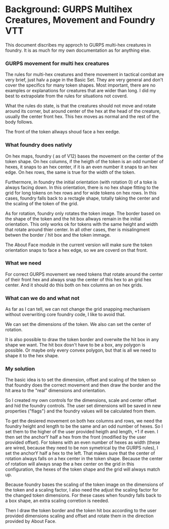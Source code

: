 # Background: GURPS Multihex Creatures, Movement and Foundry VTT

This document discribes my approch to GURPS multi-hex creatures in foundry. It is as much for my own documentation as for anything else.

### GURPS movement for multi hex creatures

The rules for multi-hex creatures and there movement in tactical combat are very brief, just halv a page in the Basic Set. They are very general and don't cover the specifics for many token shapes. Most important, there are no examples or explanations for creatures that are wider than long. I did my best to extrapolate from the rules for situations not coverd.

What the rules do state, is that the creatures should not move and rotate around its corner, but around center of the hex at the head of the creature, usually the center front hex. This hex moves as normal and the rest of the body follows. 

The front of the token allways shoud face a hex eedge.

### What foundry does nativly

On hex maps, foundry ( as of V12) bases the movement on the center of the token shape. On hex columns, if the heigth of the token is an odd number of hexes, it snaps to an hex center, if it is an even number it snaps to an hex edge. On hex rows, the same is true for the width of the token. 

Furthermore, in foundry the initial orientation (with rotation 0) of a toke is always facing down. In this orientation, there is no hex shape fitting to the grid for long tokens on hex rows and for wide tokens on hex rows. In this cases, foundry falls back to a rectagle shape, totally taking the center and the scaling of the token of the grid.

As for rotation, foundry only rotates the token image. The border based on the shape of the token and the hit box allways remain in the initial orientation. This only works ok for tokens with the same height and width that rotate around thier center. In all other cases, ther is misalingment betwen the border / hit box and the token immage.

The About Face module in the current version will make sure the token orientation snaps to face a hex edge, so we are coverd on that front.

### What we need 

For correct GURPS movement we need tokens that rotate around the center of their front hex and always snap the center of this hex to an grid hex center. And it should do this both on hex columns an on hex grids.

### What can we do and what not

As far as I can tell, we can not change the grid snapping mechanisem without overwriting core foundry code, I like to avoid that.

We can set the dimensions of the token. We also can set the center of rotation.

It is also possible to draw the token border and overwite the hit box in any shape we want. The hit box dosn't have to be a box, any polygon is possible. Or maybe only every convex polygon, but that is all we need to shape it to the hex shape.

### My solution

The basic idea is to set the dimension, offset and scaling of the token so that foundry does the correct movement and then draw the border and the hit area to the "real" dimensions and orientation.

So I created my own controls for the dimensions, scale and center offset and hid the foundry controls. The user set dimensions will be saved in new properties ("flags") and the foundry values will be calculated from them.

To get the desiered movement on both hex columns and rows, we need the foundry height and length to be the same and an odd number of hexes. So I set them to the higher of the user provided heigth and length, +1 if even. 
I then set the anchorY half a hex from the front (modified by the user provided offset). For tokens with an even number of hexes as width (these are wired, because they need to be non symetrical by the GURPS rules), I set the anchorY half a hex to the left. That makes sure that the center of rotation always falls on a hex center in the token shape. Because the center of rotation will always snap the a hex center on the grid in this configuration, the hexes of the token shape and the grid will always match up.

Because foundry bases the scaling of the token image on the dimensions of the token and a scaling factor, I also need the adjust the scaling factor for the changed token dimensions. For these cases when foundry falls back to a box shape, an extra scaling corretion is needed.

Then I draw the token border and the token hit box according to the user provided dimensions scaling and offset and rotate them in the direction provided by About Face.